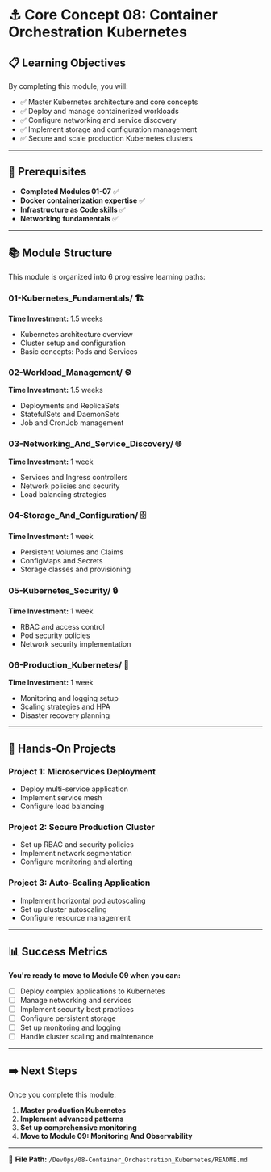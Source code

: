 # ⚓ Core Concept 08: Container Orchestration Kubernetes

## 📋 Learning Objectives

By completing this module, you will:
- ✅ Master Kubernetes architecture and core concepts
- ✅ Deploy and manage containerized workloads
- ✅ Configure networking and service discovery
- ✅ Implement storage and configuration management
- ✅ Secure and scale production Kubernetes clusters

---

## 🎯 Prerequisites

- **Completed Modules 01-07** ✅
- **Docker containerization expertise** ✅
- **Infrastructure as Code skills** ✅
- **Networking fundamentals** ✅

---

## 📚 Module Structure

This module is organized into 6 progressive learning paths:

### **01-Kubernetes_Fundamentals/** 🏗️
**Time Investment:** 1.5 weeks
- Kubernetes architecture overview
- Cluster setup and configuration
- Basic concepts: Pods and Services

### **02-Workload_Management/** ⚙️
**Time Investment:** 1.5 weeks
- Deployments and ReplicaSets
- StatefulSets and DaemonSets
- Job and CronJob management

### **03-Networking_And_Service_Discovery/** 🌐
**Time Investment:** 1 week
- Services and Ingress controllers
- Network policies and security
- Load balancing strategies

### **04-Storage_And_Configuration/** 🗄️
**Time Investment:** 1 week
- Persistent Volumes and Claims
- ConfigMaps and Secrets
- Storage classes and provisioning

### **05-Kubernetes_Security/** 🔒
**Time Investment:** 1 week
- RBAC and access control
- Pod security policies
- Network security implementation

### **06-Production_Kubernetes/** 🚀
**Time Investment:** 1 week
- Monitoring and logging setup
- Scaling strategies and HPA
- Disaster recovery planning

---

## 🎯 Hands-On Projects

### **Project 1: Microservices Deployment**
- Deploy multi-service application
- Implement service mesh
- Configure load balancing

### **Project 2: Secure Production Cluster**
- Set up RBAC and security policies
- Implement network segmentation
- Configure monitoring and alerting

### **Project 3: Auto-Scaling Application**
- Implement horizontal pod autoscaling
- Set up cluster autoscaling
- Configure resource management

---

## 📊 Success Metrics

**You're ready to move to Module 09 when you can:**
- [ ] Deploy complex applications to Kubernetes
- [ ] Manage networking and services
- [ ] Implement security best practices
- [ ] Configure persistent storage
- [ ] Set up monitoring and logging
- [ ] Handle cluster scaling and maintenance

---

## ➡️ Next Steps

Once you complete this module:
1. **Master production Kubernetes**
2. **Implement advanced patterns**
3. **Set up comprehensive monitoring**
4. **Move to Module 09: Monitoring And Observability**

---

📄 **File Path:** `/DevOps/08-Container_Orchestration_Kubernetes/README.md` 